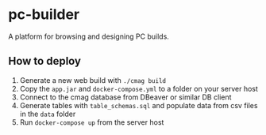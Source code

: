 # pc-builder

A platform for browsing and designing PC builds.

## How to deploy

1. Generate a new web build with `./cmag build`
2. Copy the `app.jar` and `docker-compose.yml` to a folder on your server host
3. Connect to the cmag database from DBeaver or similar DB client
4. Generate tables with `table_schemas.sql` and populate data from csv files in the `data` folder
5. Run `docker-compose up` from the server host
